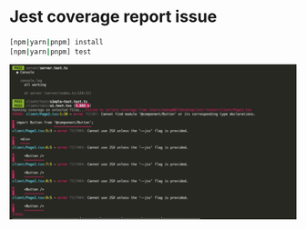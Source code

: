 # Jest coverage report issue

```sh
[npm|yarn|pnpm] install
[npm|yarn|pnpm] test
```


![error log](./error.png "Error log")